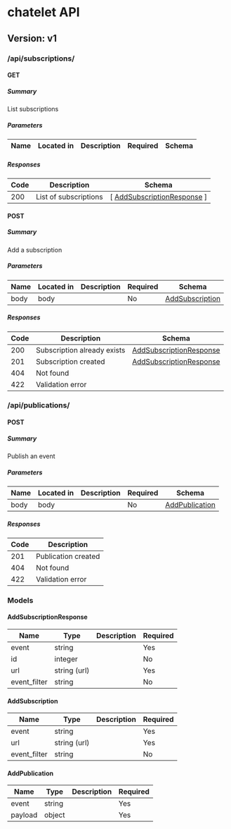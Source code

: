 # chatelet API
## Version: v1

### /api/subscriptions/

#### GET
##### Summary

List subscriptions

##### Parameters

| Name | Located in | Description | Required | Schema |
| ---- | ---------- | ----------- | -------- | ---- |

##### Responses

| Code | Description | Schema |
| ---- | ----------- | ------ |
| 200 | List of subscriptions | [ [AddSubscriptionResponse](#addsubscriptionresponse) ] |

#### POST
##### Summary

Add a subscription

##### Parameters

| Name | Located in | Description | Required | Schema |
| ---- | ---------- | ----------- | -------- | ---- |
| body | body |  | No | [AddSubscription](#addsubscription) |

##### Responses

| Code | Description | Schema |
| ---- | ----------- | ------ |
| 200 | Subscription already exists | [AddSubscriptionResponse](#addsubscriptionresponse) |
| 201 | Subscription created | [AddSubscriptionResponse](#addsubscriptionresponse) |
| 404 | Not found |  |
| 422 | Validation error |  |

### /api/publications/

#### POST
##### Summary

Publish an event

##### Parameters

| Name | Located in | Description | Required | Schema |
| ---- | ---------- | ----------- | -------- | ---- |
| body | body |  | No | [AddPublication](#addpublication) |

##### Responses

| Code | Description |
| ---- | ----------- |
| 201 | Publication created |
| 404 | Not found |
| 422 | Validation error |

### Models

#### AddSubscriptionResponse

| Name | Type | Description | Required |
| ---- | ---- | ----------- | -------- |
| event | string |  | Yes |
| id | integer |  | No |
| url | string (url) |  | Yes |
| event_filter | string |  | No |

#### AddSubscription

| Name | Type | Description | Required |
| ---- | ---- | ----------- | -------- |
| event | string |  | Yes |
| url | string (url) |  | Yes |
| event_filter | string |  | No |

#### AddPublication

| Name | Type | Description | Required |
| ---- | ---- | ----------- | -------- |
| event | string |  | Yes |
| payload | object |  | Yes |
